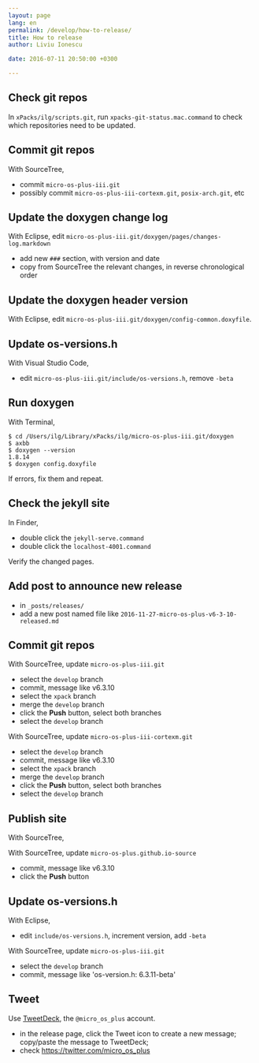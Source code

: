 ```yaml
---
layout: page
lang: en
permalink: /develop/how-to-release/
title: How to release
author: Liviu Ionescu

date: 2016-07-11 20:50:00 +0300

---
```


## Check git repos

In `xPacks/ilg/scripts.git`, run `xpacks-git-status.mac.command` to check 
which repositories need to be updated.

## Commit git repos

With SourceTree,

* commit `micro-os-plus-iii.git`
* possibly commit `micro-os-plus-iii-cortexm.git`, `posix-arch.git`, etc

## Update the doxygen change log

With Eclipse, edit `micro-os-plus-iii.git/doxygen/pages/changes-log.markdown`

* add new `###` section, with version and date
* copy from SourceTree the relevant changes, in reverse chronological order

## Update the doxygen header version

With Eclipse, edit `micro-os-plus-iii.git/doxygen/config-common.doxyfile`.

## Update os-versions.h

With Visual Studio Code,

* edit `micro-os-plus-iii.git/include/os-versions.h`, remove `-beta`

## Run doxygen

With Terminal,

```console
$ cd /Users/ilg/Library/xPacks/ilg/micro-os-plus-iii.git/doxygen
$ axbb
$ doxygen --version
1.8.14
$ doxygen config.doxyfile
```

If errors, fix them and repeat.

## Check the jekyll site

In Finder,

* double click the `jekyll-serve.command`
* double click the `localhost-4001.command`

Verify the changed pages.

## Add post to announce new release

* in `_posts/releases/`
* add a new post named file like `2016-11-27-micro-os-plus-v6-3-10-released.md`

## Commit git repos

With SourceTree, update `micro-os-plus-iii.git`

* select the `develop` branch
* commit, message like v6.3.10
* select the `xpack` branch
* merge the `develop` branch
* click the **Push** button, select both branches
* select the `develop` branch

With SourceTree, update `micro-os-plus-iii-cortexm.git`

* select the `develop` branch
* commit, message like v6.3.10
* select the `xpack` branch
* merge the `develop` branch
* click the **Push** button, select both branches
* select the `develop` branch


## Publish site

With SourceTree,

With SourceTree, update `micro-os-plus.github.io-source`

* commit, message like v6.3.10
* click the **Push** button

## Update os-versions.h

With Eclipse,

* edit `include/os-versions.h`, increment version, add `-beta`

With SourceTree, update `micro-os-plus-iii.git`

* select the `develop` branch
* commit, message like 'os-version.h: 6.3.11-beta'

## Tweet

Use [TweetDeck](https://tweetdeck.twitter.com), the `@micro_os_plus` account.

- in the release page, click the Tweet icon to create a new message; 
copy/paste the message to TweetDeck;
- check https://twitter.com/micro_os_plus


